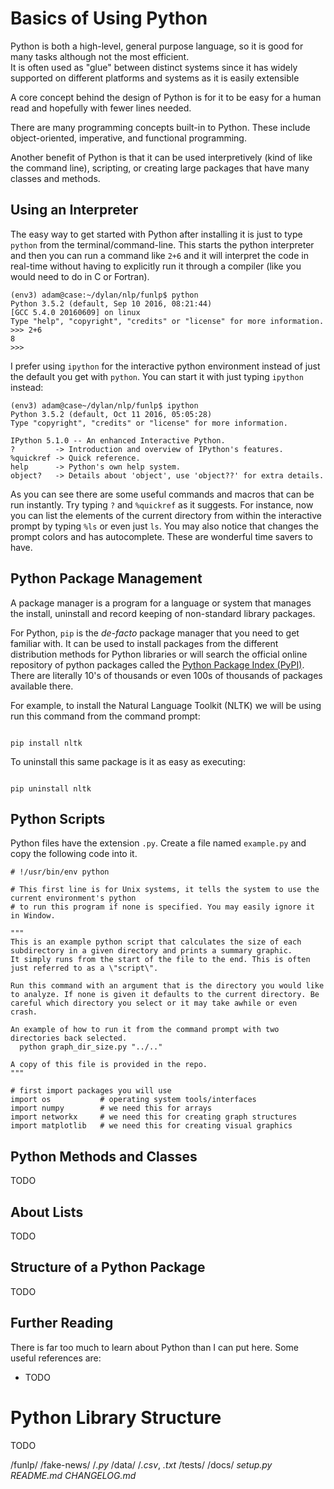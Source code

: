 # Basics of Using Python

Python is both a high-level, general purpose language, so it is good for many tasks although not the most efficient.<br>
It is often used as "glue" between distinct systems since it has widely supported on different platforms and systems as it is easily extensible

A core concept behind the design of Python is for it to be easy for a human read and hopefully with fewer lines needed.

There are many programming concepts built-in to Python. These include object-oriented, imperative, and functional programming.

Another benefit of Python is that it can be used interpretively (kind of like the command line), scripting, or creating large packages that have many classes and methods.

## Using an Interpreter

The easy way to get started with Python after installing it is just to type `python` from the terminal/command-line. This starts the python interpreter and then you can run a command like `2+6` and it will interpret the code in real-time without having to explicitly run it through a compiler (like you would need to do in C or Fortran).

```
(env3) adam@case:~/dylan/nlp/funlp$ python
Python 3.5.2 (default, Sep 10 2016, 08:21:44)
[GCC 5.4.0 20160609] on linux
Type "help", "copyright", "credits" or "license" for more information.
>>> 2+6
8
>>>
```

I prefer using `ipython` for the interactive python environment instead of just the default you get with `python`. You can start it with just typing `ipython` instead:

```
(env3) adam@case~/dylan/nlp/funlp$ ipython
Python 3.5.2 (default, Oct 11 2016, 05:05:28)
Type "copyright", "credits" or "license" for more information.

IPython 5.1.0 -- An enhanced Interactive Python.
?         -> Introduction and overview of IPython's features.
%quickref -> Quick reference.
help      -> Python's own help system.
object?   -> Details about 'object', use 'object??' for extra details.
```

As you can see there are some useful commands and macros that can be run instantly. Try typing `?` and `%quickref` as it suggests. For instance, now you can list the elements of the current directory from within the interactive prompt by typing `%ls` or even just `ls`. You may also notice that changes the prompt colors and has autocomplete. These are wonderful time savers to have.

## Python Package Management

A package manager is a program for a language or system that manages the install, uninstall and record keeping of non-standard library packages.

For Python, `pip` is the _de-facto_ package manager that you need to get familiar with. It can be used to install packages from the different distribution methods for Python libraries or will search the official online repository of python packages called the [Python Package Index (PyPI)](https://pypi.python.org/pypi). There are literally 10's of thousands or even 100s of thousands of packages available there.

For example, to install the Natural Language Toolkit (NLTK) we will be using run this command from the command prompt:

```

pip install nltk
```

To uninstall this same package is it as easy as executing:

```

pip uninstall nltk
```

## Python Scripts

Python files have the extension `.py`. Create a file named `example.py` and copy the following code into it.

```
# !/usr/bin/env python

# This first line is for Unix systems, it tells the system to use the current environment's python
# to run this program if none is specified. You may easily ignore it in Window.

"""
This is an example python script that calculates the size of each subdirectory in a given directory and prints a summary graphic.
It simply runs from the start of the file to the end. This is often just referred to as a \"script\".

Run this command with an argument that is the directory you would like to analyze. If none is given it defaults to the current directory. Be careful which directory you select or it may take awhile or even crash.

An example of how to run it from the command prompt with two directories back selected.
  python graph_dir_size.py "../.."

A copy of this file is provided in the repo.
"""

# first import packages you will use
import os           # operating system tools/interfaces
import numpy        # we need this for arrays
import networkx     # we need this for creating graph structures
import matplotlib   # we need this for creating visual graphics
```

## Python Methods and Classes

TODO

## About Lists

TODO

## Structure of a Python Package

TODO

## Further Reading

There is far too much to learn about Python than I can put here. Some useful references are:

- TODO

# Python Library Structure

TODO

/funlp/ /fake-news/ /_.py_ /data/ /_.csv_, _.txt_ /tests/ /docs/ _setup.py_ _README.md_ _CHANGELOG.md_
